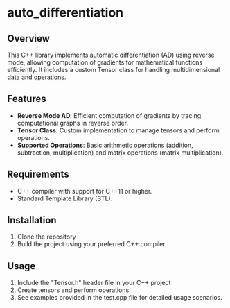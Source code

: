 # auto_differentiation
## Overview

This C++ library implements automatic differentiation (AD) using reverse mode, allowing computation of gradients for mathematical functions efficiently. It includes a custom Tensor class for handling multidimensional data and operations.

## Features

- **Reverse Mode AD**: Efficient computation of gradients by tracing computational graphs in reverse order.
- **Tensor Class**: Custom implementation to manage tensors and perform operations.
- **Supported Operations**: Basic arithmetic operations (addition, subtraction, multiplication) and matrix operations (matrix multiplication).

## Requirements

- C++ compiler with support for C++11 or higher.
- Standard Template Library (STL).

## Installation
1. Clone the repository
2. Build the project using your preferred C++ compiler.

## Usage

1. Include the "Tensor.h" header file in your C++ project
2. Create tensors and perform operations
3. See examples provided in the test.cpp file for detailed usage scenarios.
